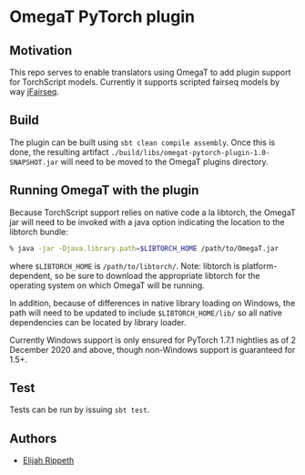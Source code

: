 # OmegaT PyTorch plugin

## Motivation

This repo serves to enable translators using OmegaT to add plugin support for TorchScript models. Currently it supports scripted fairseq models by way [jFairseq](https://github.com/mitre/jfairseq).

## Build

The plugin can be built using `sbt clean compile assembly`. Once this is done, the resulting artifact `./build/libs/omegat-pytorch-plugin-1.0-SNAPSHOT.jar` will need to be moved to the OmegaT plugins directory.

## Running OmegaT with the plugin

Because TorchScript support relies on native code a la libtorch, the OmegaT jar will need to be invoked with a java option indicating the location to the libtorch bundle:

```sh
% java -jar -Djava.library.path=$LIBTORCH_HOME /path/to/OmegaT.jar
```

where `$LIBTORCH_HOME` is `/path/to/libtorch/`. Note: libtorch is platform-dependent, so be sure to download the appropriate libtorch for the operating system on which OmegaT will be running.

In addition, because of differences in native library loading on Windows, the path will need to be updated to include `$LIBTORCH_HOME/lib/` so all native dependencies can be located by library loader. 

Currently Windows support is only ensured for PyTorch 1.7.1 nightlies as of 2 December 2020 and above, though non-Windows support is guaranteed for 1.5+.

## Test

Tests can be run by issuing `sbt test`.

## Authors

- [Elijah Rippeth](mailto:erippeth@mitre.org)
